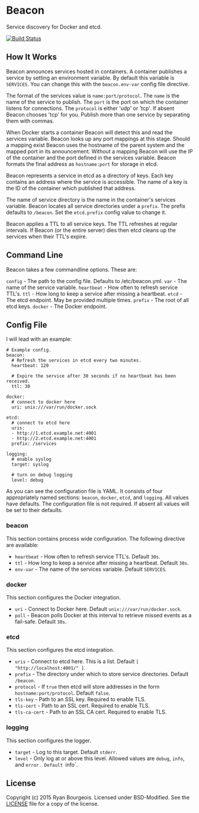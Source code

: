 Beacon
======
Service discovery for Docker and etcd.

[![Build Status](https://travis-ci.org/BlueDragonX/beacon.svg?branch=master)](https://travis-ci.org/BlueDragonX/beacon)

How It Works
------------
Beacon announces services hosted in containers. A container publishes a service by setting an environment variable. By default this variable is `SERVICES`. You can change this with the `beacon.env-var` config file directive.

The format of the services value is `name:port/protocol`. The `name` is the name of the service to publish. The `port` is the port on which the container listens for connections. The `protocol` is either 'udp' or 'tcp'. If absent Beacon chooses 'tcp' for you. Publish more than one service by separating them with commas.

When Docker starts a container Beacon will detect this and read the services variable. Beacon looks up any port mappings at this stage. Should a mapping exist Beacon uses the hostname of the parent system and the mapped port in its announcement. Without a mapping Beacon will use the IP of the container and the port defined in the services variable. Beacon formats the final address as `hostname:port` for storage in etcd.

Beacon represents a service in etcd as a directory of keys. Each key contains an address where the service is accessible. The name of a key is the ID of the container which published that address.

The name of service directory is the name in the container's services variable. Beacon locates all service directories under a `prefix`. The prefix defaults to `/beacon`. Set the `etcd.prefix` config value to change it.

Beacon applies a TTL to all service keys. The TTL refreshes at regular intervals. If Beacon (or the entire server) dies then etcd cleans up the services when their TTL's expire.

Command Line 
------------
Beacon takes a few commandline options. These are:

`config` - The path to the config file. Defaults to /etc/beacon.yml.
`var` - The name of the service variable.
`heartbeat` - How often to refresh service TTL's.
`ttl` - How long to keep a service after missing a heartbeat.
`etcd` - The etcd endpoint. May be provided multiple times.
`prefix` - The root of all etcd keys.
`docker` - The Docker endpoint.

Config File
-----------
I will lead with an example:

	# Example config.
	beacon:
	  # Refresh the services in etcd every two minutes.
	  heartbeat: 120

	  # Expire the service after 30 seconds if no heartbeat has been received.
	  ttl: 30

	docker:
	  # connect to docker here
	  uri: unix:///var/run/docker.sock

	etcd:
	  # connect to etcd here
	  uris:
	  - http://1.etcd.example.net:4001
	  - http://2.etcd.example.net:4001
	  prefix: /services

	logging:
	  # enable syslog
	  target: syslog

	  # turn on debug logging
	  level: debug

As you can see the configuration file is YAML. It consists of four appropriately named sections: `beacon`, `docker`, `etcd`, and `logging`. All values have defaults. The configuration file is not required. If absent all values will be set to their defaults.

### beacon
This section contains process wide configuration. The following directive are available:

* `heartbeat` - How often to refresh service TTL's. Default `30s`.
* `ttl` - How long to keep a service after missing a heartbeat. Default `30s`.
* `env-var` - The name of the services variable. Default `SERVICES`.

### docker
This section configures the Docker integration.

* `uri` - Connect to Docker here. Default `unix:///var/run/docker.sock`.
* `poll` - Beacon polls Docker at this interval to retrieve missed events as a fail-safe. Default `30s`.

### etcd
This section configures the etcd integration.

* `uris` - Connect to etcd here. This is a list. Default `[ "http://localhost:4001/" ]`.
* `prefix` - The directory under which to store service directories. Default `/beacon`.
* `protocol` - If `true` then etcd will store addresses in the form `hostname:port/protocol`. Default `false`.
* `tls-key` - Path to an SSL key. Required to enable TLS.
* `tls-cert` - Path to an SSL cert. Required to enable TLS.
* `tls-ca-cert` - Path to an SSL CA cert. Required to enable TLS.

### logging
This section configures the logger.

* `target` - Log to this target. Default `stderr`.
* `level` - Only log at or above this level. Allowed values are `debug`, `info`, and `error. Default `info`.

License
-------
Copyright (c) 2015 Ryan Bourgeois. Licensed under BSD-Modified. See the [LICENSE][1] file for a copy of the license.

[1]: https://raw.githubusercontent.com/BlueDragonX/beacon/master/LICENSE "Beacon License"
